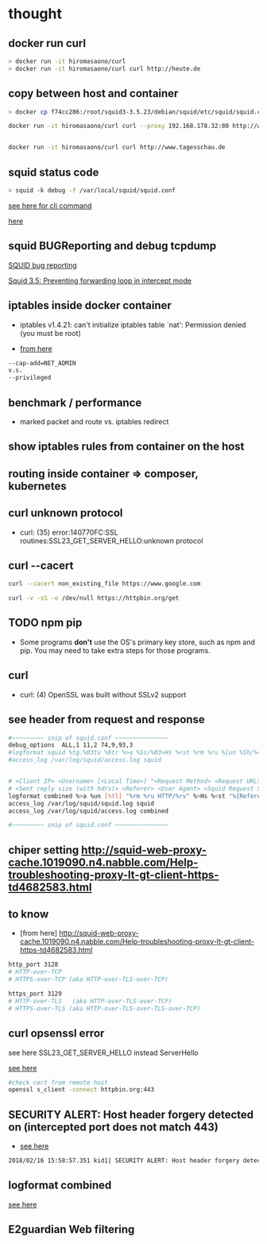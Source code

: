 # thought

## docker run curl

```bash
> docker run -it hiromasaono/curl
> docker run -it hiromasaono/curl curl http://heute.de
```

## copy between host and container

```bash
> docker cp f74cc286:/root/squid3-3.5.23/debian/squid/etc/squid/squid.conf squid.conf.dist
```

```bash
docker run -it hiromasaono/curl curl --proxy 192.168.178.32:80 http://www.tagesschau.de


docker run -it hiromasaono/curl curl http://www.tagesschau.de

```

## squid status code

```bash
> squid -k debug -f /var/local/squid/squid.conf
```

[see here for cli command](http://etutorials.org/Server+Administration/Squid.+The+definitive+guide/Chapter+5.+Running+Squid/5.1+Squid+Command-Line+Options/)

[here](http://squid-handbuch.de/hb/node104_mn.html)

## squid BUGReporting and debug tcpdump

[SQUID bug reporting](https://wiki.squid-cache.org/SquidFaq/BugReporting)

[Squid 3.5: Preventing forwarding loop in intercept mode](https://serverfault.com/questions/743977/squid-3-5-preventing-forwarding-loop-in-intercept-mode)


## iptables inside docker container

- iptables v1.4.21: can't initialize iptables table `nat': Permission denied (you must be root)

- [from here](https://github.com/moby/moby/issues/4424)
```bash
--cap-add=NET_ADMIN
v.s.
--privileged
```

## benchmark / performance

- marked packet and route  vs. iptables redirect

## show iptables rules from container on the host

## routing inside container => composer, kubernetes

## curl unknown protocol

- curl: (35) error:140770FC:SSL routines:SSL23_GET_SERVER_HELLO:unknown protocol

## curl --cacert

```bash
curl --cacert non_existing_file https://www.google.com
```

```bash
curl -v -sS -o /dev/null https://httpbin.org/get
```

## TODO npm pip

- Some programs **don't** use the OS's primary key store, such as npm and pip. You may need to take extra steps for those programs.


## curl

- curl: (4) OpenSSL was built without SSLv2 support


## see header from request and response

```bash
#~~~~~~~~~ snip of squid.conf ~~~~~~~~~~~~~~~
debug_options  ALL,1 11,2 74,9,93,3
#logformat squid %tg.%03tu %6tr %>a %Ss/%03>Hs %<st %rm %ru %[un %Sh/%<a %mt
#access_log /var/log/squid/access.log squid


# <Client IP> <Username> [<Local Time>] "<Request Method> <Request URL> HTTP/<Protocol Version> <Response Status Code> \
# <Sent reply size (with hdrs)> <Referer> <User Agent> <Squid Request Status>:<Squid Hierarchy Status>
logformat combined %>a %un [%tl] "%rm %ru HTTP/%rv" %>Hs %<st "%{Referer}>h" "%{User-Agent}>h" %Ss:%Sh
access_log /var/log/squid/squid.log squid
access_log /var/log/squid/access.log combined

#~~~~~~~~~ snip of squid.conf ~~~~~~~~~~~~~~~
```

## chiper setting http://squid-web-proxy-cache.1019090.n4.nabble.com/Help-troubleshooting-proxy-lt-gt-client-https-td4682583.html


## to know

- [from here] http://squid-web-proxy-cache.1019090.n4.nabble.com/Help-troubleshooting-proxy-lt-gt-client-https-td4682583.html

```bash
http_port 3128
# HTTP-over-TCP
# HTTPS-over-TCP (aka HTTP-over-TLS-over-TCP)

https_port 3129
# HTTP-over-TLS   (aka HTTP-over-TLS-over-TCP)
# HTTPS-over-TLS (aka HTTP-over-TLS-over-TLS-over-TCP)
```


## curl opsenssl error

see here SSL23_GET_SERVER_HELLO instead ServerHello

[see here](https://stackoverflow.com/questions/15166950/unable-to-establish-ssl-connection-how-do-i-fix-my-ssl-cert)

```bash
#check cert from remote host
openssl s_client -connect httpbin.org:443


```



## SECURITY ALERT: Host header forgery detected on (intercepted port does not match 443)

- [see here ](https://wiki.squid-cache.org/KnowledgeBase/HostHeaderForgery)

```bash
2018/02/16 15:58:57.351 kid1| SECURITY ALERT: Host header forgery detected on local=172.17.0.2:3130 remote=172.17.0.1:45430 FD 36 flags=33 (intercepted port does not match 443)
```

## logformat combined
[see here](http://www.squid-cache.org/Doc/config/logformat/)

## E2guardian Web filtering